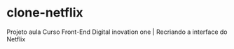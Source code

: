 # clone-netflix
Projeto aula Curso Front-End Digital inovation one | Recriando a interface do Netflix  
